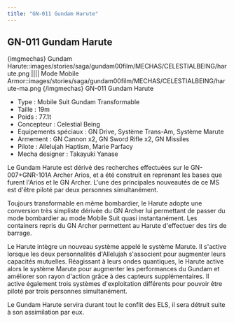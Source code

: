 ```yaml
---
title: "GN-011 Gundam Harute"
---
```


GN-011 Gundam Harute
--------------------


{imgmechas}
Gundam Harute::images/stories/saga/gundam00film/MECHAS/CELESTIALBEING/harute.png
||||
Mode Mobile Armor::images/stories/saga/gundam00film/MECHAS/CELESTIALBEING/harute-ma.png
{/imgmechas}
GN-011 Gundam Harute


* Type : Mobile Suit Gundam Transformable
* Taille : 19m
* Poids : 77.1t
* Concepteur : Celestial Being
* Equipements spéciaux : GN Drive, Système Trans-Am, Système Marute
* Armement : GN Cannon x2, GN Sword Rifle x2, GN Missiles
* Pilote : Allelujah Haptism, Marie Parfacy
* Mecha designer : Takayuki Yanase


Le Gundam Harute est dérivé des recherches effectuées sur le GN-007+GNR-101A Archer Arios, et a été construit en reprenant les bases que furent l'Arios et le GN Archer. L'une des principales nouveautés de ce MS est d'être piloté par deux personnes simultanément.


Toujours transformable en même bombardier, le Harute adopte une conversion très simpliste dérivée du GN Archer lui permettant de passer du mode bombardier au mode Mobile Suit quasi instantanément. Les containers repris du GN Archer permettent au Harute d'effectuer des tirs de barrage.


Le Harute intègre un nouveau système appelé le système Marute. Il s'active lorsque les deux personnalités d'Allelujah s'associent pour augmenter leurs capacités mutuelles. Réagissant à leurs ondes quantiques, le Harute active alors le système Marute pour augmenter les performances du Gundam et améliorer son rayon d'action grâce à des capteurs supplémentaires. Il active également trois systèmes d'exploitation différents pour pouvoir être piloté par trois personnes simultanément. 


Le Gundam Harute servira durant tout le conflit des ELS, il sera détruit suite à son assimilation par eux.

